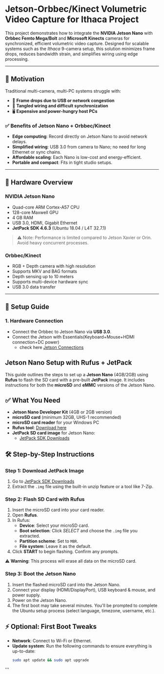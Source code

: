 # Jetson-Orbbec/Kinect Volumetric Video Capture for Ithaca Project

This project demonstrates how to integrate the **NVIDIA Jetson Nano** with **Orbbec Femto Mega/Bolt** and **Microsoft Kinects** cameras for synchronized, efficient volumetric video capture. Designed for scalable systems such as the *Ithaca* 9-camera setup, this solution minimizes frame drops, reduces bandwidth strain, and simplifies wiring using edge processing.

---

## 📌 Motivation

Traditional multi-camera, multi-PC systems struggle with:
- 🚫 **Frame drops due to USB or network congestion**
- 🔌 **Tangled wiring and difficult synchronization**
- 🖥️ **Expensive and power-hungry host PCs**

### ✅ Benefits of Jetson Nano + Orbbec/Kinect

- **Edge computing**: Record directly on Jetson Nano to avoid network delays.
- **Simplified wiring**: USB 3.0 from camera to Nano; no need for long Ethernet or sync chains.
- **Affordable scaling**: Each Nano is low-cost and energy-efficient.
- **Portable and compact**: Fits in tight studio setups.

---

## 🧠 Hardware Overview

### NVIDIA Jetson Nano

- Quad-core ARM Cortex-A57 CPU
- 128-core Maxwell GPU
- 4 GB RAM
- USB 3.0, HDMI, Gigabit Ethernet
- **JetPack SDK 4.6.3** (Ubuntu 18.04 / L4T 32.7.1)

> ⚠️ Note: Performance is limited compared to Jetson Xavier or Orin. Avoid heavy concurrent processes.

### Orbbec/Kinect

- RGB + Depth camera with high resolution
- Supports MKV and BAG formats
- Depth sensing up to 10 meters
- Supports multi-device hardware sync
- USB 3.0 data transfer

---

## 🔧 Setup Guide

### 1. Hardware Connection

- Connect the Orbbec to Jetson Nano via **USB 3.0**.
- Connect the Jetson with Essentials(Keyboard+Mouse+HDMI connection+DC power)
    - check here [Jetson Connections](https://developer.nvidia.com/embedded/learn/get-started-jetson-nano-devkit#setup)

## Jetson Nano Setup with Rufus + JetPack

This guide outlines the steps to set up a **Jetson Nano** (4GB/2GB) using **Rufus** to flash the SD card with a pre-built **JetPack** image. It includes instructions for both the **microSD** and **eMMC** versions of the Jetson Nano.

## ✅ What You Need

- **Jetson Nano Developer Kit** (4GB or 2GB version)
- **microSD card** (minimum 32GB, UHS-1 recommended)
- **microSD card reader** for your Windows PC
- **Rufus tool**: [Download here](https://rufus.ie/)
- **JetPack SD card image** for Jetson Nano:  
   - [JetPack SDK Downloads](https://developer.nvidia.com/jetson-nano-sd-card-image) 

## 🛠️ Step-by-Step Instructions

### Step 1: Download JetPack Image

1. Go to [JetPack SDK Downloads](https://developer.nvidia.com/jetson-nano-sd-card-image) 
2. Extract the `.img` file using the built-in unzip feature or a tool like 7-Zip.

### Step 2: Flash SD Card with Rufus

1. Insert the microSD card into your card reader.
2. Open **Rufus**.
3. In Rufus:
   - **Device**: Select your microSD card.
   - **Boot selection**: Click *SELECT* and choose the `.img` file you extracted.
   - **Partition scheme**: Set to `MBR`.
   - **File system**: Leave it as the default.
4. Click **START** to begin flashing. Confirm any prompts.

⚠️ **Warning**: This process will erase all data on the microSD card.

### Step 3: Boot the Jetson Nano

1. Insert the flashed microSD card into the Jetson Nano.
2. Connect your display (HDMI/DisplayPort), USB keyboard & mouse, and power supply.
3. Power on the Jetson Nano.
4. The first boot may take several minutes. You'll be prompted to complete the Ubuntu setup process (select language, timezone, username, etc.).

## ⚡ Optional: First Boot Tweaks

- **Network**: Connect to Wi-Fi or Ethernet.
- **Update system**: Run the following commands to ensure everything is up-to-date:
  ```bash
  sudo apt update && sudo apt upgrade
'''